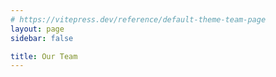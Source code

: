 ```yaml
---
# https://vitepress.dev/reference/default-theme-team-page
layout: page
sidebar: false

title: Our Team
---
```


<script setup>
// noinspection ES6UnusedImports
import {
  VPTeamPage,
  VPTeamPageTitle,
  VPTeamMembers,
} from 'vitepress/theme';

// noinspection JSUnusedGlobalSymbols
const members = [
    {
        avatar: 'https://raw.githubusercontent.com/smashedr/repo-images/refs/heads/master/avatar/shane/1.jpg',
        name: 'Shane',
        title: 'Developer',
        org: 'CSSNR',
        orgLink: 'https://github.com/cssnr',
        desc: 'Ralf Broke It',
        sponsor: 'https://ko-fi.com/cssnr',
        actionText: 'Support',
        links: [
            { icon: 'github', link: 'https://github.com/smashedr' },
            { icon: 'mozilla', link: 'https://addons.mozilla.org/en-US/firefox/user/18021912/' },
            { icon: 'googleplay', link: 'https://play.google.com/store/apps/dev?id=8933468453824534870' },
            { icon: 'discord', link: 'https://discord.gg/wXy6m2X8wY' },
            {
                icon: {
                    svg: '<svg xmlns="http://www.w3.org/2000/svg" width="24" height="24" viewBox="0 0 24 24" fill="none" style="fill: none;" stroke="currentColor" stroke-width="2" stroke-linecap="round" stroke-linejoin="round" class="lucide lucide-globe"><circle cx="12" cy="12" r="10"/><path d="M12 2a14.5 14.5 0 0 0 0 20 14.5 14.5 0 0 0 0-20"/><path d="M2 12h20"/></svg>',
                },
                link: 'https://cssnr.github.io/',
            },
        ],
    },
    {
        avatar: 'https://avatars.githubusercontent.com/u/16159770',
        name: 'Ralf',
        title: 'Developer',
        org: 'Blastsoft',
        orgLink: 'https://github.com/blastsoftstudios',
        desc: 'Upper Management',
        links: [
            { icon: 'github', link: 'https://github.com/raluaces' },
            { icon: 'twitter', link: 'https://x.com/raluaces' },
            { icon: 'threads', link: 'https://www.threads.com/@raluaces' },
            {
                icon: {
                    svg: '<svg xmlns="http://www.w3.org/2000/svg" width="24" height="24" viewBox="0 0 24 24" fill="none" style="fill: none;" stroke="currentColor" stroke-width="2" stroke-linecap="round" stroke-linejoin="round" class="lucide lucide-linkedin-icon lucide-linkedin"><path d="M16 8a6 6 0 0 1 6 6v7h-4v-7a2 2 0 0 0-2-2 2 2 0 0 0-2 2v7h-4v-7a6 6 0 0 1 6-6z"/><rect width="4" height="12" x="2" y="9"/><circle cx="4" cy="4" r="2"/></svg>',
                },
                link: 'https://www.linkedin.com/in/raluaces',
            },
            { icon: 'rocket', link: 'https://blastsoftstudios.com/' },
        ],
    },
    {
        avatar: 'https://avatars.githubusercontent.com/u/10658977',
        name: 'Michael',
        title: 'The Bird',
        org: 'The Word',
        orgLink: 'https://www.youtube.com/watch?v=uSlB4eznXoA',
        desc: 'Have you Heard?',
        links: [
            { icon: 'github', link: 'https://github.com/miluaces' },
            { icon: 'twitter', link: 'https://x.com/miluaces' },
            { icon: 'youtube', link: 'https://www.youtube.com/milua20' },
            { icon: 'steam', link: 'https://steamcommunity.com/id/miluaces' },
            { icon: 'twitch', link: 'https://www.twitch.tv/miluaces' },
            { icon: 'rocket', link: 'https://blastsoftstudios.com/' },
        ],
    },
]
</script>

<VPTeamPage>
  <VPTeamPageTitle>
    <template #title>
      Our Team
    </template>
    <template #lead>
      Meet the AI behind the software…
    </template>
  </VPTeamPageTitle>
    <!--suppress CheckEmptyScriptTag -->
    <VPTeamMembers :members />
</VPTeamPage>

